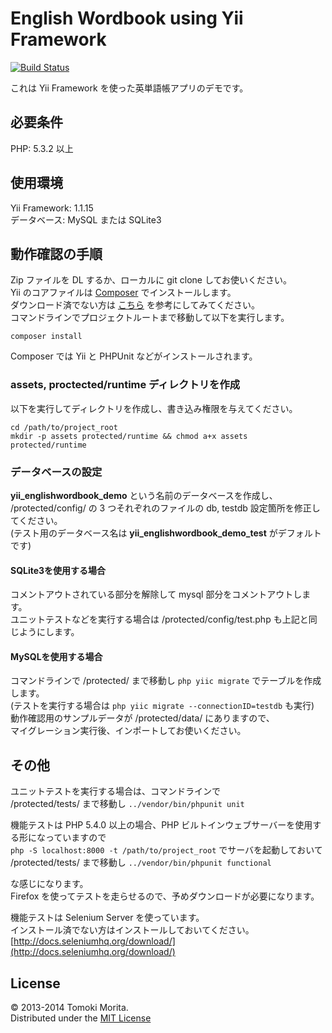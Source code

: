 # English Wordbook using Yii Framework
[![Build Status](https://travis-ci.org/jamband/yii-englishwordbook-demo.svg?branch=master)](https://travis-ci.org/jamband/yii-englishwordbook-demo)

これは Yii Framework を使った英単語帳アプリのデモです。  

## 必要条件
PHP: 5.3.2 以上
  
## 使用環境
Yii Framework: 1.1.15  
データベース: MySQL または SQLite3  

## 動作確認の手順
Zip ファイルを DL するか、ローカルに git clone してお使いください。  
Yii のコアファイルは [Composer](http://getcomposer.org/) でインストールします。  
ダウンロード済でない方は [こちら](http://getcomposer.org/download/) を参考にしてみてください。  
コマンドラインでプロジェクトルートまで移動して以下を実行します。

```shell
composer install
```

Composer では Yii と PHPUnit などがインストールされます。  

### assets, proctected/runtime ディレクトリを作成
以下を実行してディレクトリを作成し、書き込み権限を与えてください。  

```shell
cd /path/to/project_root
mkdir -p assets protected/runtime && chmod a+x assets protected/runtime
```
  
### データベースの設定
**yii_englishwordbook_demo** という名前のデータベースを作成し、  
/protected/config/ の 3 つそれぞれのファイルの db, testdb 設定箇所を修正してください。  
(テスト用のデータベース名は **yii_englishwordbook_demo_test** がデフォルトです)

#### SQLite3を使用する場合
コメントアウトされている部分を解除して mysql 部分をコメントアウトします。  
ユニットテストなどを実行する場合は /protected/config/test.php も上記と同じようにします。  

#### MySQLを使用する場合
コマンドラインで /protected/ まで移動し `php yiic migrate` でテーブルを作成します。  
(テストを実行する場合は `php yiic migrate --connectionID=testdb` も実行)  
動作確認用のサンプルデータが /protected/data/ にありますので、  
マイグレーション実行後、インポートしてお使いください。  

## その他
ユニットテストを実行する場合は、コマンドラインで  
/protected/tests/ まで移動し `../vendor/bin/phpunit unit`  
  
機能テストは PHP 5.4.0 以上の場合、PHP ビルトインウェブサーバーを使用する形になっていますので  
`php -S localhost:8000 -t /path/to/project_root` でサーバを起動しておいて  
/protected/tests/ まで移動し `../vendor/bin/phpunit functional`  
  
な感じになります。  
Firefox を使ってテストを走らせるので、予めダウンロードが必要になります。  
  
機能テストは Selenium Server を使っています。  
インストール済でない方はインストールしておいてください。  
[http://docs.seleniumhq.org/download/](http://docs.seleniumhq.org/download/)  

## License
&copy; 2013-2014 Tomoki Morita.  
Distributed under the [MIT License](http://www.opensource.org/licenses/MIT)

